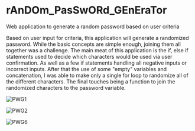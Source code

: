 # rAnDOm_PasSwORd_GEnEraTor
Web application to generate a random password based on user criteria

Based on user input for criteria, this application will generate a randomized password. While the basic concepts are simple enough, joining them all together was a challenge. The main meat of this application is the if, else if statements used to decide which characters would be used via user confirmation. As well as a few if statements handling all negative inputs or incorrect inputs. After that the use of some "empty" variables and concatenation, I was able to make only a single for loop to randomize all of the different characters. The final touches being a function to join the randomized characters to the password variable.

![PWG1](https://user-images.githubusercontent.com/113850230/198779249-32e0aebe-76e0-4424-8c63-06057700f6e3.PNG)

![PWG2](https://user-images.githubusercontent.com/113850230/198779404-9c7ebfe3-eb93-451f-832d-4fa412101dc7.PNG)

![PWG6](https://user-images.githubusercontent.com/113850230/198779449-dea9acee-2bde-4279-a4fc-202c234f9af3.PNG)

